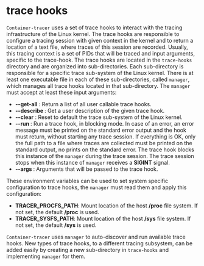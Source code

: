 # trace hooks
`Container-tracer` uses a set of trace hooks to interact with the tracing infrastructure of
the Linux kernel. The trace hooks are responsible to configure a tracing session with
given context in the kernel and to return a location of a text file, where traces of
this session are recorded. Usually, this tracing context is a set of PIDs that will be
traced and input arguments, specific to the trace-hook. The trace hooks are located in
the `trace-hooks` directory and are organized into sub-directories. Each sub-directory
is responsible for a specific trace sub-system of the Linux kernel. There is at least one
executable file in each of these sub-directories, called `manager`, which manages all
trace hooks located in that sub-directory. The `manager` must accept at least these input
arguments:  
 - **--get-all** : Return a list of all user callable trace hooks.
 - **--describe <trace hook name>** : Get a user description of the given trace hook.
 - **--clear** : Reset to default the trace sub-system of the Linux kernel.
 - **--run <trace hook name>** : Run a trace hook, in blocking mode. In case of an error, an error message must
   be printed on the standard error output and the hook must return, without starting any trace session.
   If everything is OK, only the full path to a file where traces are collected must be printed on the
   standard output, no prints on the standard error. The trace hook blocks this instance of the `manager`
   during the trace session. The trace session stops when this instance of `manager` receives a **SIGINT**
   signal.
 - **--args <trace hook arguments>** : Arguments that will be passed to the trace hook.

These environment variables can be used to set system specific configuration to trace hooks, the `manager`
must read them and apply this configuration:  
- **TRACER_PROCFS_PATH**: Mount location of the host **/proc** file system.
   If not set, the default **/proc** is used.
- **TRACER_SYSFS_PATH**: Mount location of the host **/sys** file system.
   If not set, the default **/sys** is used.

`Container-tracer` uses `manager` to auto-discover and run available trace hooks. New types of
trace hooks, to a different tracing subsystem, can be added easily by creating a new sub-directory
in `trace-hooks` and implementing `manager` for them.